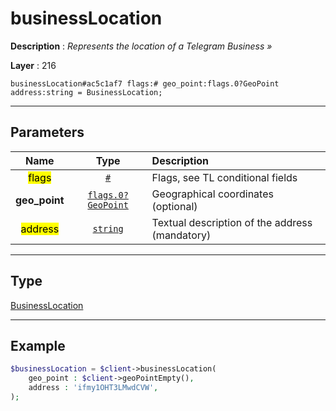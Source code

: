 # businessLocation

**Description** : *Represents the location of a Telegram Business &raquo;*

**Layer** : 216

```tl
businessLocation#ac5c1af7 flags:# geo_point:flags.0?GeoPoint address:string = BusinessLocation;
```

---

## Parameters

| Name | Type | Description |
| :---: | :---: | :--- |
| <mark>flags</mark> | [`#`](type/#) | Flags, see TL conditional fields |
| **geo_point** | [`flags.0?GeoPoint`](type/GeoPoint) | Geographical coordinates (optional) |
| <mark>address</mark> | [`string`](type/string) | Textual description of the address (mandatory) |

---

## Type

[BusinessLocation](type/BusinessLocation)

---

## Example

```php
$businessLocation = $client->businessLocation(
	geo_point : $client->geoPointEmpty(),
	address : 'ifmy1OHT3LMwdCVW',
);
```